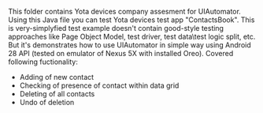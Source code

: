 This folder contains Yota devices company assesment for UIAutomator.
Using this Java file you can test Yota devices test app "ContactsBook".
This is very-simplyfied test example doesn't contain good-style testing
approaches like Page Object Model, test driver, test data\test logic split,
etc. But it's demonstrates how to use UIAutomator in simple way using
Android 28 API (tested on emulator of Nexus 5X with installed Oreo).
Covered following fuctionality:
- Adding of new contact
- Checking of presence of contact within data grid
- Deleting of all contacts
- Undo of deletion